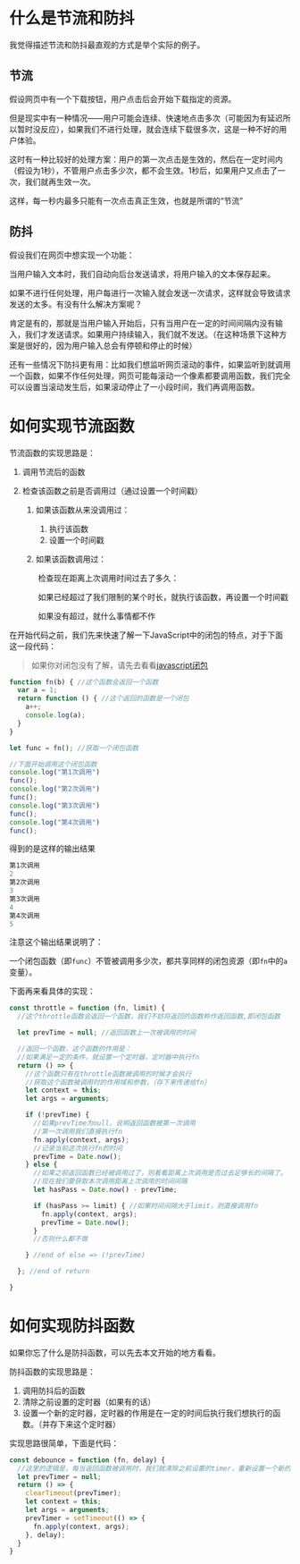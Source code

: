 # 什么是节流和防抖

我觉得描述节流和防抖最直观的方式是举个实际的例子。

## 节流

假设网页中有一个下载按钮，用户点击后会开始下载指定的资源。

但是现实中有一种情况——用户可能会连续、快速地点击多次（可能因为有延迟所以暂时没反应），如果我们不进行处理，就会连续下载很多次，这是一种不好的用户体验。

这时有一种比较好的处理方案：用户的第一次点击是生效的，然后在一定时间内（假设为1秒），不管用户点击多少次，都不会生效。1秒后，如果用户又点击了一次，我们就再生效一次。

这样，每一秒内最多只能有一次点击真正生效，也就是所谓的“节流”

## 防抖

假设我们在网页中想实现一个功能：

当用户输入文本时，我们自动向后台发送请求，将用户输入的文本保存起来。

如果不进行任何处理，用户每进行一次输入就会发送一次请求，这样就会导致请求发送的太多。有没有什么解决方案呢？

肯定是有的，那就是当用户输入开始后，只有当用户在一定的时间间隔内没有输入，我们才发送请求。如果用户持续输入，我们就不发送。（在这种场景下这种方案是很好的，因为用户输入总会有停顿和停止的时候）

还有一些情况下防抖更有用：比如我们想监听网页滚动的事件，如果监听到就调用一个函数，如果不作任何处理，网页可能每滚动一个像素都要调用函数，我们完全可以设置当滚动发生后，如果滚动停止了一小段时间，我们再调用函数。

# 如何实现节流函数

节流函数的实现思路是：

1. 调用节流后的函数

2. 检查该函数之前是否调用过（通过设置一个时间戳）

   1. 如果该函数从来没调用过：

      1. 执行该函数
      2. 设置一个时间戳

   2. 如果该函数调用过：

      ​	检查现在距离上次调用时间过去了多久：

      ​		如果已经超过了我们限制的某个时长，就执行该函数，再设置一个时间戳

      ​		如果没有超过，就什么事情都不作

      

在开始代码之前，我们先来快速了解一下JavaScript中的闭包的特点，对于下面这一段代码：

> 如果你对闭包没有了解，请先去看看[javascript闭包]()

```javascript
function fn(b) { //这个函数会返回一个函数
  var a = 1;
  return function () { //这个返回的函数是一个闭包
    a++;
    console.log(a);
  }
}

let func = fn(); //获取一个闭包函数

//下面开始调用这个闭包函数
console.log("第1次调用")
func(); 
console.log("第2次调用")
func();
console.log("第3次调用")
func();
console.log("第4次调用")
func();
```

得到的是这样的输出结果

```javascript
第1次调用
2
第2次调用
3
第3次调用
4
第4次调用
5
```

注意这个输出结果说明了：

一个闭包函数（即`func`）不管被调用多少次，都共享同样的闭包资源（即`fn`中的`a`变量）。



下面再来看具体的实现：

```javascript
const throttle = function (fn, limit) {
  //这个throttle函数会返回一个函数，我们不妨将返回的函数称作返回函数,即闭包函数

  let prevTime = null; //返回函数上一次被调用的时间

  //返回一个函数，这个函数的作用是：
  //如果满足一定的条件，就设置一个定时器，定时器中执行fn
  return () => {
    //这个函数只有在throttle函数被调用的时候才会执行
    //获取这个函数被调用时的作用域和参数，（存下来传递给fn）
    let context = this;
    let args = arguments;

    if (!prevTime) {
      //如果prevTime为null，说明返回函数被第一次调用
      //第一次调用我们直接执行fn
      fn.apply(context, args);
      //记录当前这次执行fn的时间
      prevTime = Date.now();
    } else {
      //如果之前返回函数已经被调用过了，则看看距离上次调用是否过去足够长的间隔了。
      //现在我们要获取本次调用距离上次调用的时间间隔
      let hasPass = Date.now() - prevTime;

      if (hasPass >= limit) { //如果时间间隔大于limit，则直接调用fn
        fn.apply(context, args);
        prevTime = Date.now();
      }
      //否则什么都不做

    } //end of else => (!prevTime)  

  }; //end of return 

}
```



# 如何实现防抖函数

如果你忘了什么是防抖函数，可以先去本文开始的地方看看。

防抖函数的实现思路是：

1. 调用防抖后的函数
2. 清除之前设置的定时器（如果有的话）
3. 设置一个新的定时器，定时器的作用是在一定的时间后执行我们想执行的函数。（并存下来这个定时器）

实现思路很简单，下面是代码：

```javascript
const debounce = function (fn, delay) {
  //这里的逻辑是，每当返回函数被调用时，我们就清除之前设置的timer，重新设置一个新的timer
  let prevTimer = null;
  return () => {
    clearTimeout(prevTimer);
    let context = this;
    let args = arguments;
    prevTimer = setTimeout(() => {
      fn.apply(context, args);
    }, delay);
  }
}
```

